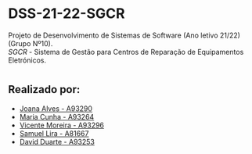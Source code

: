 # DSS-21-22-SGCR
Projeto de Desenvolvimento de Sistemas de Software (Ano letivo 21/22) (Grupo Nº10).                                                         
*SGCR* - Sistema de Gestão para Centros de Reparação de Equipamentos Eletrónicos.

# 
## Realizado por:
- [Joana Alves - A93290](https://github.com/marshaia)   
- [Maria Cunha - A93264](https://github.com/stellaechild)
- [Vicente Moreira - A93296](https://github.com/VicShadow)
- [Samuel Lira - A81667](https://github.com/sdasl03)
- [David Duarte - A93253](https://github.com/DvdDuarte)
